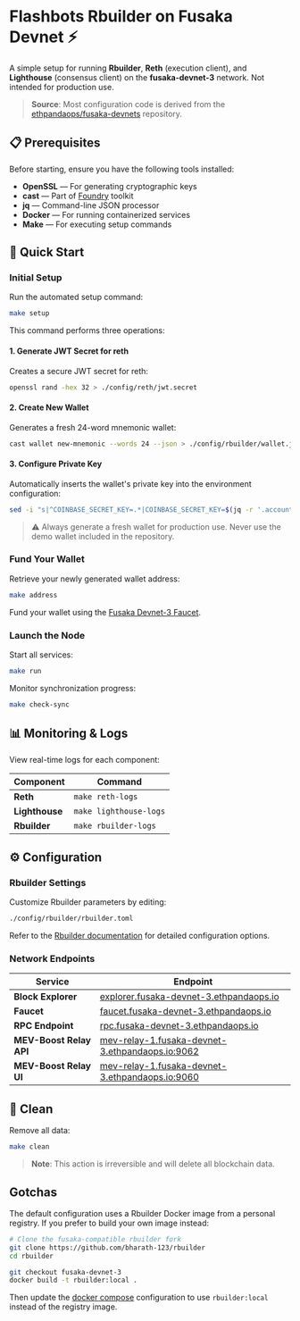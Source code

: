 # Flashbots Rbuilder on Fusaka Devnet ⚡

A simple setup for running **Rbuilder**, **Reth** (execution client), and **Lighthouse** (consensus client) on the **fusaka-devnet-3** network. Not intended for production use.

> **Source**: Most configuration code is derived from the [ethpandaops/fusaka-devnets](https://github.com/ethpandaops/fusaka-devnets) repository.

## 📋 Prerequisites

Before starting, ensure you have the following tools installed:

- **OpenSSL** — For generating cryptographic keys
- **cast** — Part of [Foundry](https://getfoundry.sh/introduction/installation/) toolkit
- **jq** — Command-line JSON processor
- **Docker** — For running containerized services
- **Make** — For executing setup commands

## 🚀 Quick Start

### Initial Setup

Run the automated setup command:

```bash
make setup
```

This command performs three operations:

#### 1. Generate JWT Secret for reth

Creates a secure JWT secret for reth:
```bash
openssl rand -hex 32 > ./config/reth/jwt.secret
```

#### 2. Create New Wallet

Generates a fresh 24-word mnemonic wallet:
```bash
cast wallet new-mnemonic --words 24 --json > ./config/rbuilder/wallet.json
```

#### 3. Configure Private Key

Automatically inserts the wallet's private key into the environment configuration:
```bash
sed -i "s|^COINBASE_SECRET_KEY=.*|COINBASE_SECRET_KEY=$(jq -r '.accounts[0].private_key' ./config/rbuilder/wallet.json | sed 's/^0x//')|" ./config/rbuilder/rbuilder.env
```

> ⚠️ Always generate a fresh wallet for production use. Never use the demo wallet included in the repository.

### Fund Your Wallet

Retrieve your newly generated wallet address:

```bash
make address
```

Fund your wallet using the [Fusaka Devnet-3 Faucet](https://faucet.fusaka-devnet-3.ethpandaops.io/).

### Launch the Node

Start all services:

```bash
make run
```

Monitor synchronization progress:

```bash
make check-sync
```

## 📊 Monitoring & Logs

View real-time logs for each component:

| Component      | Command                |
|----------------|------------------------|
| **Reth**       | `make reth-logs`       |
| **Lighthouse** | `make lighthouse-logs` |
| **Rbuilder**   | `make rbuilder-logs`   |

## ⚙️ Configuration

### Rbuilder Settings

Customize Rbuilder parameters by editing:

```bash
./config/rbuilder/rbuilder.toml
```

Refer to the [Rbuilder documentation](https://github.com/bharath-123/rbuilder/blob/fusaka-devnet-3/docs/CONFIG.md) for detailed configuration options.

### Network Endpoints

| Service                 | Endpoint                                                                                                   |
|-------------------------|------------------------------------------------------------------------------------------------------------|
| **Block Explorer**      | [explorer.fusaka-devnet-3.ethpandaops.io](https://explorer.fusaka-devnet-3.ethpandaops.io/)                |
| **Faucet**              | [faucet.fusaka-devnet-3.ethpandaops.io](https://faucet.fusaka-devnet-3.ethpandaops.io/)                    |
| **RPC Endpoint**        | [rpc.fusaka-devnet-3.ethpandaops.io](https://rpc.fusaka-devnet-3.ethpandaops.io/)                          |
| **MEV-Boost Relay API** | [mev-relay-1.fusaka-devnet-3.ethpandaops.io:9062](http://mev-relay-1.fusaka-devnet-3.ethpandaops.io:9062/) |
| **MEV-Boost Relay UI**  | [mev-relay-1.fusaka-devnet-3.ethpandaops.io:9060](http://mev-relay-1.fusaka-devnet-3.ethpandaops.io:9060/) |

## 🧹 Clean

Remove all data:

```bash
make clean
```

> **Note**: This action is irreversible and will delete all blockchain data.

## Gotchas

The default configuration uses a Rbuilder Docker image from a personal registry. If you prefer to build your own image instead:

```bash
# Clone the fusaka-compatible rbuilder fork
git clone https://github.com/bharath-123/rbuilder
cd rbuilder

git checkout fusaka-devnet-3
docker build -t rbuilder:local .
```

Then update the [docker compose](docker-compose.yaml) configuration to use `rbuilder:local` instead of the registry image.